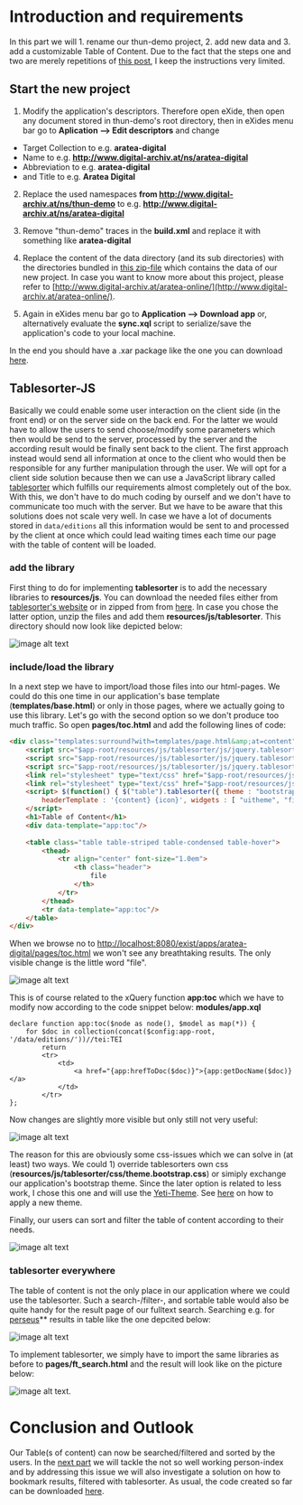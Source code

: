 # Introduction and requirements

In this part we will 1. rename our thun-demo project, 2. add new data and 3. add a customizable Table of Content. Due to the fact that the steps one and two are merely repetitions of [this post](../part-11-start-a-new-project/), I keep the instructions very limited.

## Start the new project

1. Modify the application's descriptors. Therefore open eXide, then open any document stored in thun-demo's root directory, then in eXides menu bar go to **Aplication --> Edit descriptors** and change 

* Target Collection to e.g. **aratea-digital**
* Name to e.g. **http://www.digital-archiv.at/ns/aratea-digital**
* Abbreviation to e.g. **aratea-digital**
* and Title to e.g. **Aratea Digital**

2. Replace the used namespaces **from http://www.digital-archiv.at/ns/thun-demo** to e.g. **http://www.digital-archiv.at/ns/aratea-digital**

3. Remove "thun-demo" traces in the **build.xml** and replace it with something like **aratea-digital**

4. Replace the content of the data directory (and its sub directories) with the directories bundled in [this zip-file](https://github.com/csae8092/posts/raw/master/pimp-de-web-app/downloads/aratea-data.zip) which contains the data of our new project. In case you want to know more about this project, please refer to [http://www.digital-archiv.at/aratea-online/](http://www.digital-archiv.at/aratea-online/).

5. Again in eXides menu bar go to **Application --> Download app** or, alternatively evaluate the **sync.xql** script to serialize/save the application's code to your local machine. 

In the end you should have a .xar package like the one you can download [here](https://github.com/csae8092/posts/raw/master/pimp-de-web-app/downloads/part-2/aratea-digital-0.1.xar).

## Tablesorter-JS

Basically we could enable some user interaction on the client side (in the front end) or on the server side on the back end. For the latter we would have to allow the users to send choose/modify some parameters which then would be send to the server, processed by the server and the according result would be finally sent back to the client. The first approach instead would send all information at once to the client who would then be responsible for any further manipulation through the user. 
We will opt for a client side solution because then we can use a JavaScript library called [tablesorter](http://tablesorter.com/docs/) which fulfills our requirements almost completely out of the box. With this, we don't have to do much coding by ourself and we don't have to communicate too much with the server.
But we have to be aware that this solutions does not scale very well. In case we have a lot of documents stored in `data/editions` all this information would be sent to and processed by the client at once which could lead waiting times each time our page with the table of content will be loaded. 

### add the library

First thing to do for implementing **tablesorter** is to add the necessary libraries to **resources/js**. You can download the needed files either from [tablesorter's website](http://tablesorter.com/docs/) or in zipped from from [here](https://github.com/csae8092/posts/raw/master/pimp-de-web-app/downloads/libraries/tablesorter.zip). In case you chose the latter option, unzip the files and add them **resources/js/tablesorter**. This directory should now look like depicted below:

![image alt text](https://raw.githubusercontent.com/csae8092/posts/master/pimp-de-web-app/images/part-2/image_0.jpg)

### include/load the library

In a next step we have to import/load those files into our html-pages. We could do this one time in our application's base template (**templates/base.html**) or only in those pages, where we actually going to use this library. Let's go with the second option so we don't produce too much traffic.
So open **pages/toc.html** and add the following lines of code:

```html
<div class="templates:surround?with=templates/page.html&amp;at=content">
    <script src="$app-root/resources/js/tablesorter/js/jquery.tablesorter.js"/>
    <script src="$app-root/resources/js/tablesorter/js/jquery.tablesorter.widgets.js"/>
    <script src="$app-root/resources/js/tablesorter/js/jquery.tablesorter.pager.js"/>
    <link rel="stylesheet" type="text/css" href="$app-root/resources/js/tablesorter/css/theme.bootstrap.css"/>
    <link rel="stylesheet" type="text/css" href="$app-root/resources/js/tablesorter/css/jquery.tablesorter.pager.css"/>
    <script> $(function() { $("table").tablesorter({ theme : "bootstrap", widthFixed: false,
        headerTemplate : '{content} {icon}', widgets : [ "uitheme", "filter", "zebra" ], filter_cssFilter: "form-control", }) }); 
    </script>
    <h1>Table of Content</h1>
    <div data-template="app:toc"/>
    
    <table class="table table-striped table-condensed table-hover">
        <thead>
            <tr align="center" font-size="1.0em">
                <th class="header">
                    file
                </th>
            </tr>
        </thead>
        <tr data-template="app:toc"/>
    </table>
</div>
```

When we browse no to [http://localhost:8080/exist/apps/aratea-digital/pages/toc.html](http://localhost:8080/exist/apps/aratea-digital/pages/toc.html) we won't see any breathtaking results. The only visible change is the little word "file".

![image alt text](https://raw.githubusercontent.com/csae8092/posts/master/pimp-de-web-app/images/part-2/image_1.jpg)

This is of course related to the xQuery function **app:toc** which we have to modify now according to the code snippet below: **modules/app.xql**

```xquery
declare function app:toc($node as node(), $model as map(*)) {
    for $doc in collection(concat($config:app-root, '/data/editions/'))//tei:TEI
        return
        <tr>
            <td>
                <a href="{app:hrefToDoc($doc)}">{app:getDocName($doc)}</a>
            </td>
        </tr>   
};
```

Now changes are slightly more visible but only still not very useful: 

![image alt text](https://raw.githubusercontent.com/csae8092/posts/master/pimp-de-web-app/images/part-2/image_2.jpg)

The reason for this are obviously some css-issues which we can solve in (at least) two ways. We could 1) override tablesorters own css (**resources/js/tablesorter/css/theme.bootstrap.css**) or simiply exchange our application's bootstrap theme. Since the later option is related to less work, I chose this one and will use the [Yeti-Theme](http://bootswatch.com/yeti/). See [here](../part-2-getting-started) on how to apply a new theme.

Finally, our users can sort and filter the table of content according to their needs. 

![image alt text](https://raw.githubusercontent.com/csae8092/posts/master/pimp-de-web-app/images/part-2/image_3.jpg)


### tablesorter everywhere

The table of content is not the only place in our application where we could use the tablesorter. Such a search-/filter-, and sortable table would also be quite handy for the result page of our fulltext search. Searching e.g. for [perseus](http://localhost:8080/exist/apps/aratea-digital/pages/ft_search.html?searchexpr=perseus)** results in table like the one depcited below:

![image alt text](https://raw.githubusercontent.com/csae8092/posts/master/pimp-de-web-app/images/part-2/image_4.jpg)

To implement tablesorter, we simply have to import the same libraries as before to **pages/ft_search.html** and the result will look like on the picture below:

![image alt text](https://raw.githubusercontent.com/csae8092/posts/master/pimp-de-web-app/images/part-2/image_5.jpg). 


# Conclusion and Outlook

Our Table(s of content) can now be searched/filtered and sorted by the users. In the [next part](../part-3-bookmark-filtered-tablesorter-results) we will tackle the not so well working person-index and by addressing this issue we will also investigate a solution on how to bookmark results, filtered with tablesorter. As usual, the code created so far can be downloaded [here](https://github.com/csae8092/posts/raw/master/pimp-de-web-app/downloads/part-2/aratea-digital-0.2.xar). 